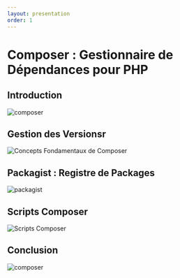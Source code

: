 ```yaml
---
layout: presentation
order: 1
---
```


# Composer : Gestionnaire de Dépendances pour PHP

<!-- new slide -->

## Introduction
![composer](./images/composer.png)

<!-- new slide -->

## Gestion des Versionsr
![Concepts Fondamentaux de Composer](./images/Gestion-des-Versions.png)


<!-- new slide -->

## Packagist : Registre de Packages
![packagist](./images/packagist.png)

<!-- new slide -->

##  Scripts Composer
![Scripts Composer](./images/script.png)

<!-- new slide -->

## Conclusion
![composer](./images/composer.png)
